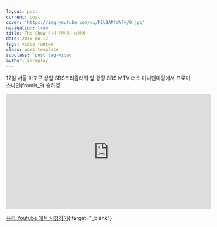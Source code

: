 ```yaml
---
layout: post
current: post
cover: 'https://img.youtube.com/vi/F1U8AMfdAFk/0.jpg'
navigation: true
title: The-Show 미니 팬미팅-송하영
date: 2018-06-12
tags: video fancam
class: post-template
subclass: 'post tag-video'
author: imreplay
---
```


12일 서울 마포구 상암 SBS프리즘타워 앞 광장 SBS MTV 더쇼 미니팬미팅에서 프로미스나인(fromis_9) 송하영

<iframe width="560" height="315" src="https://www.youtube.com/embed/F1U8AMfdAFk?rel=0" frameborder="0" allow="autoplay; encrypted-media" allowfullscreen></iframe>


[퓨리 Youtube 에서 시청하기](https://www.youtube.com/watch?v=F1U8AMfdAFk){:target="_blank"}